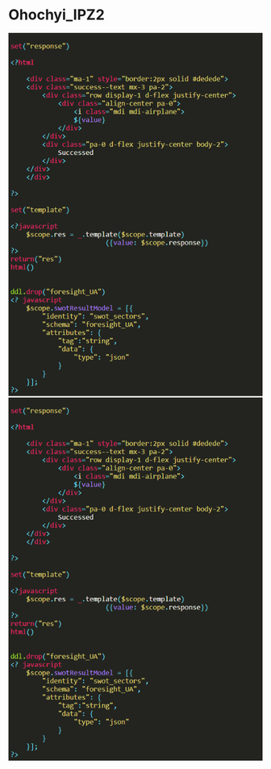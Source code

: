 # Ohochyi_IPZ2
![alt text](Image1.png "Описание будет тут")
![alt text](Image1.png "Описание будет тут")
